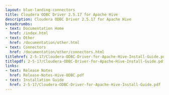 ```yaml
---
layout: blue-landing-connectors
title: Cloudera ODBC Driver 2.5.17 for Apache Hive
description: Cloudera ODBC Driver 2.5.17 for Apache Hive
breadcrumbs:
- text: Documentation Home
  href: /index.html
- text: Other
  href: /documentation/other.html
- text: Connectors
  href: /documentation/other/connectors.html
titlehref: 2-5-17/Cloudera-ODBC-Driver-for-Apache-Hive-Install-Guide.pdf
titlepdf: 2-5-17/Cloudera-ODBC-Driver-for-Apache-Hive-Install-Guide.pdf
links:
- text: Release Notes
  href: Release-Notes-Hive-ODBC.pdf
- text: Installation Guide
  href: 2-5-17/Cloudera-ODBC-Driver-for-Apache-Hive-Install-Guide.pdf
---
```

